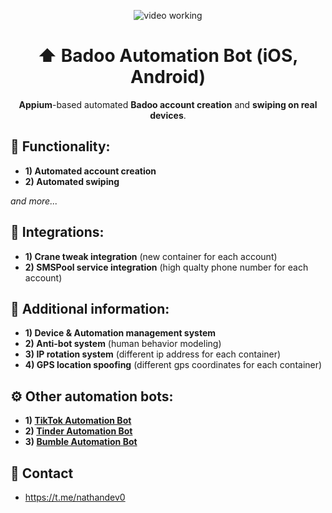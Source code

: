 <p align="center">
<img src="https://github.com/nathandev0/Badoo_Automation_Bot/blob/b6944ab3d2428a47856f4d26281087791d4831bf/src/demo.gif" alt="video working"/>
</p>
<h1 align="center"> ⬆️ Badoo Automation Bot (iOS, Android) </h1>
<p align="center"><strong>Appium</strong>-based automated <strong>Badoo account creation</strong> and <strong>swiping on real devices</strong>.</p>
<h2 id="contact"> 👀 Functionality: </h2>

- **1) Automated account creation**
- **2) Automated swiping**

*and more...*

<h2 id="contact"> 🔗 Integrations: </h2>

- **1) Crane tweak integration** (new container for each account)
- **2) SMSPool service integration** (high qualty phone number for each account)

<h2 id="contact"> 📝 Additional information: </h2>

- **1) Device & Automation management system**
- **2) Anti-bot system** (human behavior modeling)
- **3) IP rotation system** (different ip address for each container)
- **4) GPS location spoofing** (different gps coordinates for each container)

<h2 id="contact"> ⚙️ Other automation bots: </h2>

- **1) [TikTok Automation Bot](https://github.com/nathandev0/Tiktok_Automation_Bot)**
- **2) [Tinder Automation Bot](https://github.com/nathandev0/Tinder_Automation_Bot)**
- **3) [Bumble Automation Bot](https://github.com/nathandev0/Bumble_Automation_Bot)**

<h2 id="contact"> 💬 Contact</h2>

- https://t.me/nathandev0
